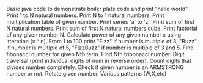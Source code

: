 Basic java code to demonstrate boiler plate code and print "hello world".
Print 1 to N natural numbers.
Print N to 1 natural numbers.
Print multiplication table of given number.
Print series 'a' to 'z'.
Print sum of first N natural numbers.
Print sum of first N natural numbers cube.
Print factorial of any given number N.
Calculate power of any given number x using itteration  (x ^ n).
From 1 to 100 print "Fizz" if number is multiple of 3, "Buzz" if number is multiple of 5, "FizzBuzz" if number is multiple of 3 and 5.
Find fibonacci number for given Nth term.
Find Nth tribonacci number.
Digit traversal (print individual digits of num in reverse order). 
Count digits that divides number completely.
Check if given number is an ARMSTRONG number or not.
Rotate given number.
Various patterns (W,X,etc)